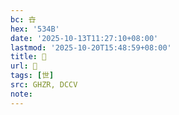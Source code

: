 ```yaml
---
bc: 卋
hex: '534B'
date: '2025-10-13T11:27:10+08:00'
lastmod: '2025-10-20T15:48:59+08:00'
title: 󰖂
url: 󰖂
tags: [世]
src: GHZR, DCCV
note:
---
```

